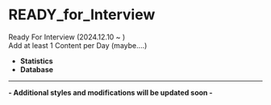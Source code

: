 # READY_for_Interview
Ready For Interview (2024.12.10 ~ ) <br>
Add at least 1 Content per Day (maybe....) <br>
* **Statistics**
* **Database**
  
---

**- Additional styles and modifications will be updated soon -**
